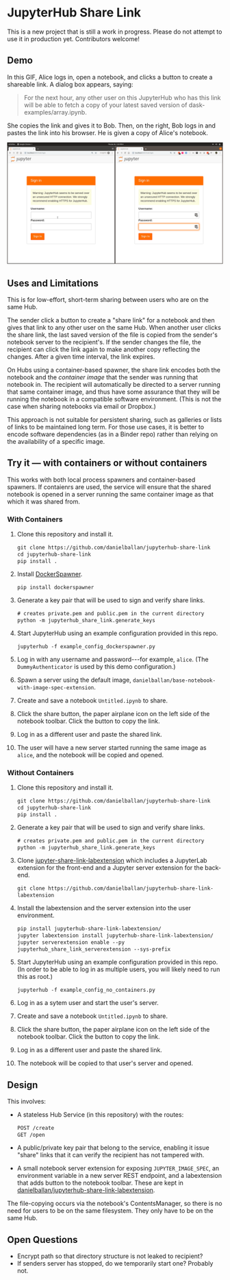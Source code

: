 # JupyterHub Share Link

This is a new project that is still a work in progress. Please do not attempt to
use it in production yet. Contributors welcome!

## Demo

In this GIF, Alice logs in, open a notebook, and clicks a button to create a
shareable link. A dialog box appears, saying:

> For the next hour, any other user on this JupyterHub who has this link will be
> able to fetch a copy of your latest saved version of
> dask-examples/array.ipynb.

She copies the link and gives it to Bob. Then, on the right, Bob logs in and
pastes the link into his browser. He is given a copy of Alice's notebook.

![Demo](https://github.com/danielballan/jupyterhub-share-link/blob/master/demo.gif?raw=true)

## Uses and Limitations

This is for low-effort, short-term sharing between users who are on the same
Hub.

The sender click a button to create a "share link" for a notebook and then gives
that link to any other user on the same Hub. When another user clicks the share
link, the last saved version of the file is copied from the sender's notebook server to
the recipient's. If the sender changes the file, the recipient can click the
link again to make another copy reflecting the changes. After a given time
interval, the link expires.

On Hubs using a container-based spawner, the share link encodes both the
notebook and the *container image* that the sender was running that notebook in.
The recipient will automatically be directed to a server running that same
container image, and thus have some assurance that they will be running the
notebook in a compatible software environment. (This is not the case when
sharing notebooks via email or Dropbox.)

This approach is not suitable for persistent sharing, such as galleries or lists
of links to be maintained long term. For those use cases, it is better to encode
software dependencies (as in a Binder repo) rather than relying on the
availability of a specific image.

## Try it &mdash; with containers or without containers

This works with both local process spawners and container-based spawners. If
contaienrs are used, the service will ensure that the shared notebook is opened
in a server running the same container image as that which it was shared from.

### With Containers

1. Clone this repository and install it.

    ```
    git clone https://github.com/danielballan/jupyterhub-share-link
    cd jupyterhub-share-link
    pip install .
    ```

2. Install [DockerSpawner](https://github.com/jupyterhub/dockerspawner).

    ```
    pip install dockerspawner
    ```

3. Generate a key pair that will be used to sign and verify share links.

    ```
    # creates private.pem and public.pem in the current directory
    python -m jupyterhub_share_link.generate_keys
    ```

4. Start JupyterHub using an example configuration provided in this repo.

    ```
    jupyterhub -f example_config_dockerspawner.py
    ```

5. Log in with any username and password---for example, ``alice``.
   (The ``DummyAuthenticator`` is used by this demo configuration.)

6. Spawn a server using the default image,
   ``danielballan/base-notebook-with-image-spec-extension``.

7. Create and save a notebook ``Untitled.ipynb`` to share.

8. Click the share button, the paper airplane icon on the left side of the
   notebook toolbar. Click the button to copy the link.

9. Log in as a different user and paste the shared link.

10. The user will have a new server started running the same image as ``alice``,
    and the notebook will be copied and opened.

### Without Containers

1. Clone this repository and install it.

    ```
    git clone https://github.com/danielballan/jupyterhub-share-link
    cd jupyterhub-share-link
    pip install .
    ```

2. Generate a key pair that will be used to sign and verify share links.

    ```
    # creates private.pem and public.pem in the current directory
    python -m jupyterhub_share_link.generate_keys
    ```

3. Clone [jupyter-share-link-labextension](https://github.com/danielballan/jupyterhub-share-link-labextension)
   which includes a JupyterLab extension for the front-end and a Jupyter server
   extension for the back-end.

    ```
    git clone https://github.com/danielballan/jupyterhub-share-link-labextension
    ```

4. Install the labextension and the server extension into the user environment.

    ```
    pip install jupyterhub-share-link-labextension/
    jupyter labextension install jupyterhub-share-link-labextension/
    jupyter serverextension enable --py jupyterhub_share_link_serverextension --sys-prefix
    ```

5. Start JupyterHub using an example configuration provided in this repo. (In
   order to be able to log in as multiple users, you will likely need to run
   this as root.)

    ```
    jupyterhub -f example_config_no_containers.py
    ```

6. Log in as a sytem user and start the user's server.

7. Create and save a notebook ``Untitled.ipynb`` to share.

8. Click the share button, the paper airplane icon on the left side of the
   notebook toolbar. Click the button to copy the link.

9. Log in as a different user and paste the shared link.

10. The notebook will be copied to that user's server and opened.

## Design

This involves:

* A stateless Hub Service (in this repository) with the routes:

  ```
  POST /create
  GET /open
  ```
* A public/private key pair that belong to the service, enabling it issue
  "share" links that it can verify the recipient has not tampered with.
* A small notebook server extension for exposing ``JUPYTER_IMAGE_SPEC``, an
  environment variable in a new server REST endpoint, and a labextension that
  adds button to the notebook toolbar. These are kept in
  [danielballan/jupyterhub-share-link-labextension](https://github.com/danielballan/jupyterhub-share-link-labextension).

The file-copying occurs via the notebook's ContentsManager, so there is no need
for users to be on the same filesystem. They only have to be on the same Hub.

## Open Questions

* Encrypt path so that directory structure is not leaked to recipient?
* If senders server has stopped, do we temporarily start one? Probably not.
